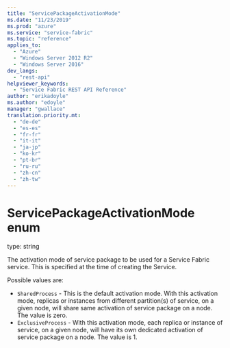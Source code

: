 ```yaml
---
title: "ServicePackageActivationMode"
ms.date: "11/23/2019"
ms.prod: "azure"
ms.service: "service-fabric"
ms.topic: "reference"
applies_to: 
  - "Azure"
  - "Windows Server 2012 R2"
  - "Windows Server 2016"
dev_langs: 
  - "rest-api"
helpviewer_keywords: 
  - "Service Fabric REST API Reference"
author: "erikadoyle"
ms.author: "edoyle"
manager: "gwallace"
translation.priority.mt: 
  - "de-de"
  - "es-es"
  - "fr-fr"
  - "it-it"
  - "ja-jp"
  - "ko-kr"
  - "pt-br"
  - "ru-ru"
  - "zh-cn"
  - "zh-tw"
---
```

# ServicePackageActivationMode enum

type: string

The activation mode of service package to be used for a Service Fabric service. This is specified at the time of creating the Service.

Possible values are: 

  - `SharedProcess` - This is the default activation mode. With this activation mode, replicas or instances from different partition(s) of service, on a given node, will share same activation of service package on a node. The value is zero.
  - `ExclusiveProcess` - With this activation mode, each replica or instance of service, on a given node, will have its own dedicated activation of service package on a node. The value is 1.

